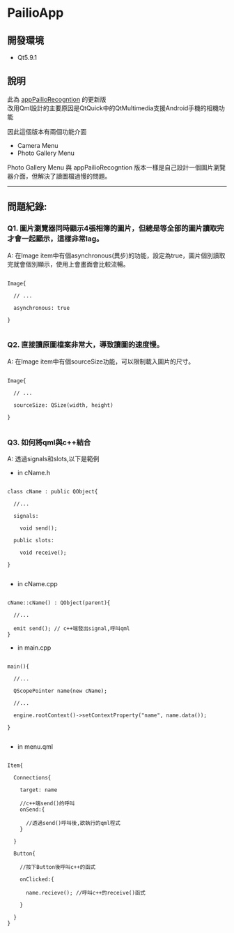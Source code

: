 # PailioApp

## 開發環境
- Qt5.9.1

## 說明
此為 [appPailioRecogntion](https://github.com/Robin-Huang/appPailioRecogntion) 的更新版<br>
改用Qml設計的主要原因是QtQuick中的QtMultimedia支援Android手機的相機功能<br>

因此這個版本有兩個功能介面<br>
- Camera Menu<br>
- Photo Gallery Menu<br>

Photo Gallery Menu 與 appPailioRecogntion 版本一樣是自己設計一個圖片瀏覽器介面，但解決了讀圖檔過慢的問題。<br>

-------------------------------------------
## 問題紀錄:
### Q1. 圖片瀏覽器同時顯示4張相簿的圖片，但總是等全部的圖片讀取完才會一起顯示，這樣非常lag。<br>

A: 在Image item中有個asynchronous(異步)的功能，設定為true，圖片個別讀取完就會個別顯示，使用上會畫面會比較流暢。<br>
<pre><code>
Image{<br>
  // ...<br>
  asynchronous: true<br>
}<br>
</pre></code>

### Q2. 直接讀原圖檔案非常大，導致讀圖的速度慢。<br>

A: 在Image item中有個sourceSize功能，可以限制載入圖片的尺寸。<br>
<pre><code>
Image{<br>
  // ...<br>
  sourceSize: QSize(width, height)<br>
}<br>
</pre></code>

### Q3. 如何將qml與c++結合<br>

A: 透過signals和slots,以下是範例


- in cName.h<br>
<pre><code>
class cName : public QObject{<br>
  //...<br>
  signals:<br>
    void send();<br>
  public slots:<br>
    void receive();<br>
}<br>
</pre></code>

- in cName.cpp<br>
<pre><code>
cName::cName() : QObject(parent){<br>
  //...<br>
  emit send(); // c++端發出signal,呼叫qml
}
</pre></code>

- in main.cpp<br>
<pre><code>
main(){<br>
  //...<br>
  QScopePointer<cName> name(new cName);<br>
  //...<br>
  engine.rootContext()->setContextProperty("name", name.data());<br>
}<br>
</pre></code>

- in menu.qml<br>
<pre><code>
Item{<br>
  Connections{<br>
    target: name<br>
    //c++端send()的呼叫
    onSend:{<br>
      //透過send()呼叫後,欲執行的qml程式
    }<br>
  }<br>
  Button{<br>
    //按下Button後呼叫c++的函式<br>
    onClicked:{<br>
      name.recieve(); //呼叫c++的receive()函式<br>
    }<br>
  }
}<br>
</pre></code>
